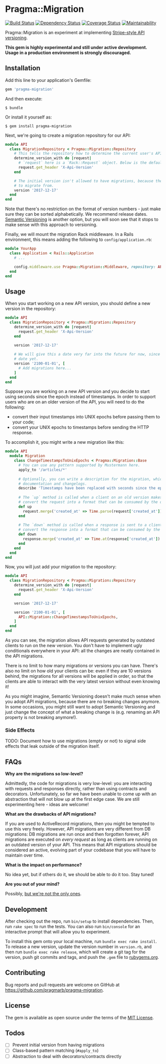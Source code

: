 # Pragma::Migration

[![Build Status](https://travis-ci.org/pragmarb/pragma-migration.svg?branch=master)](https://travis-ci.org/pragmarb/pragma-migration)
[![Dependency Status](https://gemnasium.com/badges/github.com/pragmarb/pragma-migration.svg)](https://gemnasium.com/github.com/pragmarb/pragma-migration)
[![Coverage Status](https://coveralls.io/repos/github/pragmarb/pragma-migration/badge.svg?branch=master)](https://coveralls.io/github/pragmarb/pragma-migration?branch=master)
[![Maintainability](https://api.codeclimate.com/v1/badges/e51e8d7489eb72ab97ba/maintainability)](https://codeclimate.com/github/pragmarb/pragma-migration/maintainability)

Pragma::Migration is an experiment at implementing [Stripe-style API versioning](https://stripe.com/blog/api-versioning).

**This gem is highly experimental and still under active development. Usage in a production environment is strongly discouraged.**

## Installation

Add this line to your application's Gemfile:

```ruby
gem 'pragma-migration'
```

And then execute:

    $ bundle

Or install it yourself as:

    $ gem install pragma-migration

Next, we're going to create a migration repository for our API:

```ruby
module API
  class MigrationRepository < Pragma::Migration::Repository
    # This tells the repository how to determine the current user's API version.
    determine_version_with do |request|
      # `request` here is a `Rack::Request` object. Below is the default implementation.
      request.get_header 'X-Api-Version'
    end

    # The initial version isn't allowed to have migrations, because there is nothing
    # to migrate from.
    version '2017-12-17'
  end
end
```

Note that there's no restriction on the format of version numbers - just make sure they can be 
sorted alphabetically. We recommend release dates. [Semantic Versioning](https://semver.org/) is 
another option, but you will soon see that it stops to make sense with this approach to versioning. 

Finally, we will mount the migration Rack middleware. In a Rails environment, this means adding the
following to `config/application.rb`:

```ruby
module YourApp
  class Application < Rails::Application
    # ...

    config.middleware.use Pragma::Migration::Middleware, repository: API::MigrationRepository
  end
end
```

## Usage

When you start working on a new API version, you should define a new version in the repository:

```ruby
module API
  class MigrationRepository < Pragma::Migration::Repository
    determine_version_with do |request|
      request.get_header 'X-Api-Version'
    end

    version '2017-12-17'
    
    # We will give this a date very far into the future for now, since we don't know the release
    # date yet. 
    version '2100-01-01', [
      # Add migrations here...
    ]
  end
end
```

Suppose you are working on a new API version and you decide to start using seconds since the epoch 
instead of timestamps. In order to support users who are on an older version of the API, you will
need to do the following:

- convert their input timestamps into UNIX epochs before passing them to your code;
- convert your UNIX epochs to timestamps before sending the HTTP response.

To accomplish it, you might write a new migration like this:

```ruby
module API
  module Migration
    class ChangeTimestampsToUnixEpochs < Pragma::Migration::Base
      # You can use any pattern supported by Mustermann here.
      apply_to '/articles/*'
      
      # Optionally, you can write a description for the migration, which you can use for
      # documentation and changelogs.
      describe 'Timestamps have been replaced with seconds since the epoch in the Articles API.' 
      
      # The `up` method is called when a client on an old version makes a request, and should
      # convert the request into a format that can be consumed by the operation.
      def up
        request.merge('created_at' => Time.parse(request['created_at']).to_i)
      end
      
      # The `down` method is called when a response is sent to a client on an old version, and
      # convert the response into a format that can be consumed by the client.
      def down
        response.merge('created_at' => Time.at(response['created_at']).iso8601)
      end
    end
  end
end
```

Now, you will just add your migration to the repository:

```ruby
module API
  class MigrationRepository < Pragma::Migration::Repository
    determine_version_with do |request|
      request.get_header 'X-Api-Version'
    end

    version '2017-12-17'

    version '2100-01-01', [
      API::Migration::ChangeTimestampsToUnixEpochs,
    ]
  end
end
```

As you can see, the migration allows API requests generated by outdated clients to run on the new
version. You don't have to implement ugly conditionals everywhere in your API: all the changes are
neatly contained in the API migrations.

There is no limit to how many migrations or versions you can have. There's also no limit on how old 
your clients can be: even if they are 10 versions behind, the migrations for all versions will be 
applied in order, so that the clients are able to interact with the very latest version without even 
knowing it!

As you might imagine, Semantic Versioning doesn't make much sense when you adopt API migrations,
because there are no breaking changes anymore. In some occasions, you might still want to adopt
Semantic Versioning and just change the concept of what a breaking change is (e.g. renaming an
API property is not breaking anymore!).

### Side Effects

TODO: Document how to use migrations (empty or not) to signal side effects that leak outside of the
migration itself.

## FAQs

**Why are the migrations so low-level?**

Admittedly, the code for migrations is very low-level: you are interacting with requests and 
responses directly, rather than using contracts and decorators. Unfortunately, so far we have been 
unable to come up with an abstraction that will not blow up at the first edge case. We are still 
experimenting here - ideas are welcome! 

**What are the drawbacks of API migrations?**

If you are used to ActiveRecord migrations, then you might be tempted to use this very freely.
However, API migrations are very different from DB migrations: DB migrations are run once and then
forgotten forever, API migrations are executed on _every request_ as long as clients are running on
an outdated version of your API. This means that API migrations should be considered an active,
evolving part of your codebase that you will have to maintain over time.

**What is the impact on performance?**

No idea yet, but if others do it, we should be able to do it too. Stay tuned!

**Are you out of your mind?**

Possibly, [but we're not the only ones](https://stripe.com/blog/api-versioning).

## Development

After checking out the repo, run `bin/setup` to install dependencies. Then, run `rake spec` to run 
the tests. You can also run `bin/console` for an interactive prompt that will allow you to 
experiment.

To install this gem onto your local machine, run `bundle exec rake install`. To release a new 
version, update the version number in `version.rb`, and then run `bundle exec rake release`, which 
will create a git tag for the version, push git commits and tags, and push the `.gem` file to 
[rubygems.org](https://rubygems.org).

## Contributing

Bug reports and pull requests are welcome on GitHub at https://github.com/pragmarb/pragma-migration.

## License

The gem is available as open source under the terms of the [MIT License](http://opensource.org/licenses/MIT).

## Todos

- [ ] Prevent initial version from having migrations
- [ ] Class-based pattern matching (`#apply_to`)
- [ ] Abstraction to deal with decorators/contracts directly
